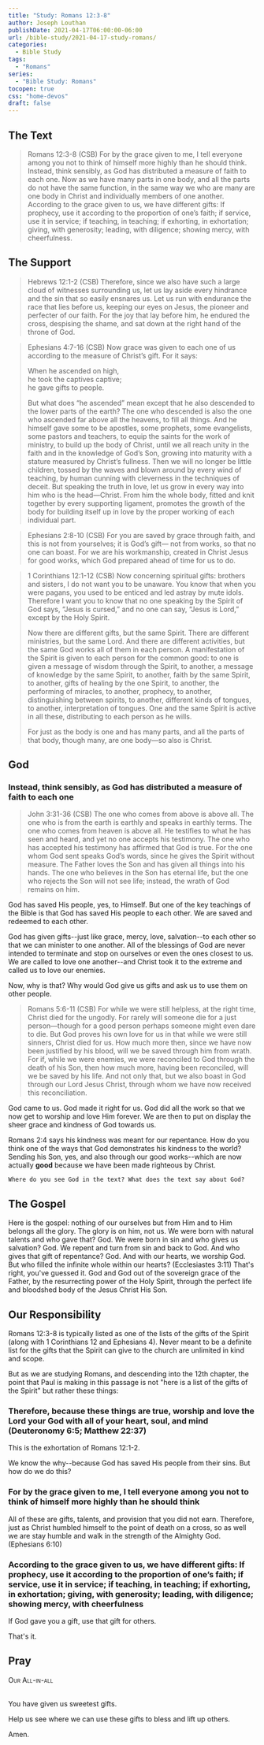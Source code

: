 ```yaml
---
title: "Study: Romans 12:3-8"
author: Joseph Louthan
publishDate: 2021-04-17T06:00:00-06:00
url: /bible-study/2021-04-17-study-romans/
categories:
  - Bible Study
tags:
  - "Romans"
series:
  - "Bible Study: Romans"
tocopen: true
css: "home-devos"
draft: false
---
```

## The Text

>Romans 12:3-8 (CSB) For by the grace given to me, I tell everyone among you not to think of himself more highly than he should think. Instead, think sensibly, as God has distributed a measure of faith to each one. Now as we have many parts in one body, and all the parts do not have the same function, in the same way we who are many are one body in Christ and individually members of one another. According to the grace given to us, we have different gifts: If prophecy, use it according to the proportion of one’s faith; if service, use it in service; if teaching, in teaching; if exhorting, in exhortation; giving, with generosity; leading, with diligence; showing mercy, with cheerfulness.

## The Support

>Hebrews 12:1-2 (CSB) Therefore, since we also have such a large cloud of witnesses surrounding us, let us lay aside every hindrance and the sin that so easily ensnares us. Let us run with endurance the race that lies before us, keeping our eyes on Jesus, the pioneer and perfecter of our faith. For the joy that lay before him, he endured the cross, despising the shame, and sat down at the right hand of the throne of God.

>Ephesians 4:7-16 (CSB) Now grace was given to each one of us according to the measure of Christ’s gift. For it says:  
>
>When he ascended on high,  
>he took the captives captive;  
>he gave gifts to people.
>
>But what does “he ascended” mean except that he also descended to the lower parts of the earth? The one who descended is also the one who ascended far above all the heavens, to fill all things. And he himself gave some to be apostles, some prophets, some evangelists, some pastors and teachers, to equip the saints for the work of ministry, to build up the body of Christ, until we all reach unity in the faith and in the knowledge of God’s Son, growing into maturity with a stature measured by Christ’s fullness. Then we will no longer be little children, tossed by the waves and blown around by every wind of teaching, by human cunning with cleverness in the techniques of deceit. But speaking the truth in love, let us grow in every way into him who is the head—Christ. From him the whole body, fitted and knit together by every supporting ligament, promotes the growth of the body for building itself up in love by the proper working of each individual part.

>Ephesians 2:8-10 (CSB) For you are saved by grace through faith, and this is not from yourselves; it is God’s gift— not from works, so that no one can boast. For we are his workmanship, created in Christ Jesus for good works, which God prepared ahead of time for us to do.

>1 Corinthians 12:1-12 (CSB) Now concerning spiritual gifts: brothers and sisters, I do not want you to be unaware. You know that when you were pagans, you used to be enticed and led astray by mute idols. Therefore I want you to know that no one speaking by the Spirit of God says, “Jesus is cursed,” and no one can say, “Jesus is Lord,” except by the Holy Spirit.
>
>Now there are different gifts, but the same Spirit. There are different ministries, but the same Lord. And there are different activities, but the same God works all of them in each person. A manifestation of the Spirit is given to each person for the common good: to one is given a message of wisdom through the Spirit, to another, a message of knowledge by the same Spirit, to another, faith by the same Spirit, to another, gifts of healing by the one Spirit, to another, the performing of miracles, to another, prophecy, to another, distinguishing between spirits, to another, different kinds of tongues, to another, interpretation of tongues. One and the same Spirit is active in all these, distributing to each person as he wills.
>
>For just as the body is one and has many parts, and all the parts of that body, though many, are one body—so also is Christ.

## God

### Instead, think sensibly, as God has distributed a measure of faith to each one

>John 3:31-36 (CSB) The one who comes from above is above all. The one who is from the earth is earthly and speaks in earthly terms. The one who comes from heaven is above all. He testifies to what he has seen and heard, and yet no one accepts his testimony. The one who has accepted his testimony has affirmed that God is true. For the one whom God sent speaks God’s words, since he gives the Spirit without measure. The Father loves the Son and has given all things into his hands. The one who believes in the Son has eternal life, but the one who rejects the Son will not see life; instead, the wrath of God remains on him.

God has saved His people, yes, to Himself. But one of the key teachings of the Bible is that God has saved His people to each other. We are saved and redeemed to each other.

God has given gifts--just like grace, mercy, love, salvation--to each other so that we can minister to one another. All of the blessings of God are never intended to terminate and stop on ourselves or even the ones closest to us. We are called to love one another--and Christ took it to the extreme and called us to love our enemies.

Now, why is that? Why would God give us gifts and ask us to use them on other people.

>Romans 5:6-11 (CSB) For while we were still helpless, at the right time, Christ died for the ungodly. For rarely will someone die for a just person—though for a good person perhaps someone might even dare to die. But God proves his own love for us in that while we were still sinners, Christ died for us. How much more then, since we have now been justified by his blood, will we be saved through him from wrath. For if, while we were enemies, we were reconciled to God through the death of his Son, then how much more, having been reconciled, will we be saved by his life. And not only that, but we also boast in God through our Lord Jesus Christ, through whom we have now received this reconciliation.

God came to us. God made it right for us. God did all the work so that we now get to worship and love Him forever. We are then to put on display the sheer grace and kindness of God towards us.

Romans 2:4 says his kindness was meant for our repentance. How do you think one of the ways that God demonstrates his kindness to the world? Sending his Son, yes, and also through our good works--which are now actually **good** because we have been made righteous by Christ.

`Where do you see God in the text? What does the text say about God?`

## The Gospel

Here is the gospel: nothing of our ourselves but from Him and to Him belongs all the glory. The glory is on him, not us. We were born with natural talents and who gave that? God. We were born in sin and who gives us salvation? God. We repent and turn from sin and back to God. And who gives that gift of repentance? God. And with our hearts, we worship God. But who filled the infinite whole within our hearts? (Ecclesiastes 3:11) That's right, you've guessed it. God and God out of the sovereign grace of the Father, by the resurrecting power of the Holy Spirit, through the perfect life and bloodshed body of the Jesus Christ His Son.

## Our Responsibility

Romans 12:3-8 is typically listed as one of the lists of the gifts of the Spirit (along with 1 Corinthians 12 and Ephesians 4). Never meant to be a definite list for the gifts that the Spirit can give to the church are unlimited in kind and scope.

But as we are studying Romans, and descending into the 12th chapter, the point that Paul is making in this passage is not "here is a list of the gifts of the Spirit" but rather these things:

### Therefore, because these things are true, worship and love the Lord your God with all of your heart, soul, and mind (Deuteronomy 6:5; Matthew 22:37)

This is the exhortation of Romans 12:1-2.

We know the why--because God has saved His people from their sins. But how do we do this?

### For by the grace given to me, I tell everyone among you not to think of himself more highly than he should think

All of these are gifts, talents, and provision that you did not earn. Therefore, just as Christ humbled himself to the point of death on a cross, so as well we are stay humble and walk in the strength of the Almighty God. (Ephesians 6:10)

### According to the grace given to us, we have different gifts: If prophecy, use it according to the proportion of one’s faith; if service, use it in service; if teaching, in teaching; if exhorting, in exhortation; giving, with generosity; leading, with diligence; showing mercy, with cheerfulness

If God gave you a gift, use that gift for others.

That's it.

## Pray

<div style="font-variant: small-caps;">
Our All-in-all
</div>
&nbsp;

You have given us sweetest gifts.

Help us see where we can use these gifts to bless and lift up others.

Amen.
